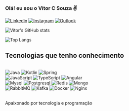 ### Olá! eu sou o Vítor C Souza ✌️

[![Linkedin](https://img.shields.io/badge/LinkedIn-0077B5?style=for-the-badge&logo=linkedin&logoColor=white)](https://www.linkedin.com/in/vitorcavalcantesouza/)
[![Instagram](https://img.shields.io/badge/Instagram-E4405F?style=for-the-badge&logo=instagram&logoColor=white)](https://www.instagram.com/vitorcavalcante97/)
[![Outlook](https://img.shields.io/badge/Microsoft_Outlook-0078D4?style=for-the-badge&logo=microsoft-outlook&logoColor=white)](mailto:vitor_souza97@hotmail.com)

![Vítor's GitHub stats](https://github-readme-stats.vercel.app/api?username=Vitor-C-Souza&show_icons=true&theme=radical&hide=contribs,issues)

![Top Langs](https://github-readme-stats.vercel.app/api/top-langs/?username=Vitor-C-Souza&layout=compact)

## Tecnologias que tenho conhecimento

<div style="display: inline_block"><br/>
    <img src="https://img.shields.io/badge/Java-ED8B00?style=for-the-badge&logo=openjdk&logoColor=white" alt="Java">
    <img src="https://img.shields.io/badge/Kotlin-0095D5?&style=for-the-badge&logo=kotlin&logoColor=white" alt="Kotlin">
    <img src="https://img.shields.io/badge/Spring-6DB33F?style=for-the-badge&logo=spring&logoColor=white" alt="Spring"><br/>
    <img src="https://img.shields.io/badge/JavaScript-F7DF1E?style=for-the-badge&logo=javascript&logoColor=black" alt="JavaScript">
    <img src="https://img.shields.io/badge/TypeScript-3178C6?style=for-the-badge&logo=typescript&logoColor=white" alt="TypeScript">
    <img src="https://img.shields.io/badge/Angular-DD0031?style=for-the-badge&logo=angular&logoColor=white" alt="Angular"><br/>
    <img src="https://img.shields.io/badge/MySQL-00000F?style=for-the-badge&logo=mysql&logoColor=white" alt="Mysql">
    <img src="https://img.shields.io/badge/PostgreSQL-316192?style=for-the-badge&logo=postgresql&logoColor=white" alt="Postgresql">
    <img src="https://img.shields.io/badge/redis-%23DD0031.svg?style=for-the-badge&logo=redis&logoColor=white" alt="Redis">
    <img src="https://img.shields.io/badge/MongoDB-4EA94B?style=for-the-badge&logo=mongodb&logoColor=white" alt="Mongo"><br/>
    <img src="https://img.shields.io/badge/rabbitmq-%23FF6600.svg?&style=for-the-badge&logo=rabbitmq&logoColor=white" alt="RabbitMQ">
    <img src="https://img.shields.io/badge/Apache%20Kafka-000?style=for-the-badge&logo=apachekafka" alt="Kafka">
    <img src="https://img.shields.io/badge/docker-%230db7ed.svg?style=for-the-badge&logo=docker&logoColor=white" alt="Docker">
    <img src="https://img.shields.io/badge/nginx-%23009639.svg?style=for-the-badge&logo=nginx&logoColor=white" alt="Nginx">
</div><br/>

Apaixonado por tecnologia e programação
